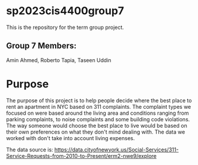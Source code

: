 # sp2023cis4400group7

This is the repository for the term group project.

## Group 7 Members:
Amin Ahmed, 
Roberto Tapia,
Taseen Uddin 

# Purpose
The purpose of this project is to help people decide where the best place to rent an apartment in NYC based on 311 complaints. The complaint types we focused on were
based around the living area and conditions ranging from parking complaints, to noise complaints and some building code violations. The way someone would choose
the best place to live would be based on their own preferences on what they don't mind dealing with. The data we worked with don't take into account living
expenses.

The data source is: 
https://data.cityofnewyork.us/Social-Services/311-Service-Requests-from-2010-to-Present/erm2-nwe9/explore
